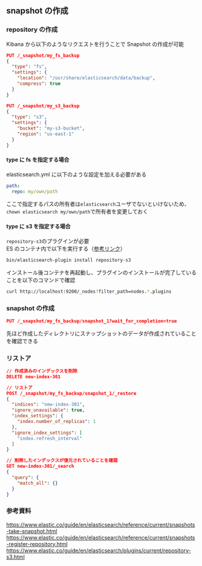 ## snapshot の作成

### repository の作成

Kibana から以下のようなリクエストを行うことで Snapshot の作成が可能

```json
PUT /_snapshot/my_fs_backup
{
  "type": "fs",
  "settings": {
    "location": "/usr/share/elasticsearch/data/backup",
    "compress": true
  }
}

PUT /_snapshot/my_s3_backup
{
  "type": "s3",
  "settings": {
    "bucket": "my-s3-bucket",
    "region": "us-east-1"
  }
}
```

#### type に fs を指定する場合

elasticsearch.yml に以下のような設定を加える必要がある

```yml
path:
  repo: my/own/path
```

ここで指定するパスの所有者は`elasticsearch`ユーザでないといけないため、`chown elasticsearch my/own/path`で所有者を変更しておく

#### type に s3 を指定する場合

`repository-s3`のプラグインが必要  
ES のコンテナ内で以下を実行する（[参考リンク](https://www.elastic.co/guide/en/elasticsearch/plugins/7.14/repository-s3.html)）

```bash
bin/elasticsearch-plugin install repository-s3
```

インストール後コンテナを再起動し、プラグインのインストールが完了していることを以下のコマンドで確認

```bash
curl http://localhost:9200/_nodes?filter_path=nodes.*.plugins
```

### snapshot の作成

```json
PUT /_snapshot/my_fs_backup/snapshot_1?wait_for_completion=true
```

先ほど作成したディレクトリにスナップショットのデータが作成されていることを確認できる

### リストア

```json
// 作成済みのインデックスを削除
DELETE new-index-301

// リストア
POST /_snapshot/my_fs_backup/snapshot_1/_restore
{
  "indices": "new-index-301",
  "ignore_unavailable": true,
  "index_settings": {
    "index.number_of_replicas": 1
  },
  "ignore_index_settings": [
    "index.refresh_interval"
  ]
}

// 削除したインデックスが復元されていることを確認
GET new-index-301/_search
{
  "query": {
    "match_all": {}
  }
}
```

### 参考資料

https://www.elastic.co/guide/en/elasticsearch/reference/current/snapshots-take-snapshot.html
https://www.elastic.co/guide/en/elasticsearch/reference/current/snapshots-register-repository.html
https://www.elastic.co/guide/en/elasticsearch/plugins/current/repository-s3.html
